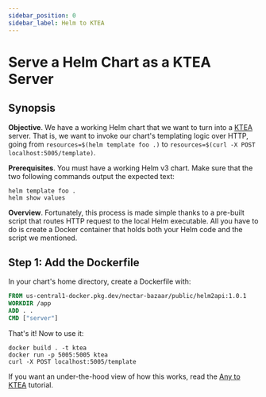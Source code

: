 ```yaml
---
sidebar_position: 0
sidebar_label: Helm to KTEA
---
```


# Serve a Helm Chart as a KTEA Server

## Synopsis

**Objective**. We have a working Helm chart that we want to turn into a 
[KTEA](concepts/ktea-concept.md) server.
That is, we want to invoke our chart's templating logic over HTTP, going from 
`resources=$(helm template foo .)` to `resources=$(curl -X POST localhost:5005/template)`.

**Prerequisites**. You must have a working Helm v3 chart. Make sure that the two following
commands output the expected text:

```shell script
helm template foo .
helm show values
``` 

**Overview**. Fortunately, this process is made simple thanks to a pre-built 
script that routes HTTP request to the local Helm executable. All you have to do
is create a Docker container that holds both your Helm code and the script
we mentioned.

## Step 1: Add the Dockerfile 

In your chart's home directory, create a Dockerfile with:

```dockerfile title="/your-helm-project-root"
FROM us-central1-docker.pkg.dev/nectar-bazaar/public/helm2api:1.0.1
WORKDIR /app
ADD . .
CMD ["server"]
```

That's it! Now to use it: 

```shell title="/your-helm-project-root"
docker build . -t ktea
docker run -p 5005:5005 ktea
curl -X POST localhost:5005/template
```

If you want an under-the-hood view of how this works, read the 
[Any to KTEA](/tutorials/any-to-ktea.md) tutorial.